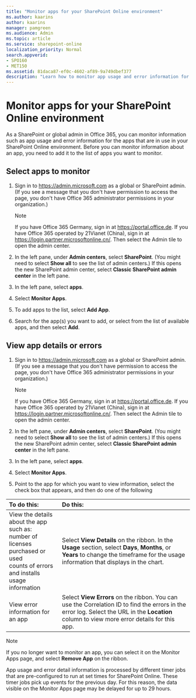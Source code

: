 ```yaml
---
title: "Monitor apps for your SharePoint Online environment"
ms.author: kaarins
author: kaarins
manager: pamgreen
ms.audience: Admin
ms.topic: article
ms.service: sharepoint-online
localization_priority: Normal
search.appverid:
- SPO160
- MET150
ms.assetid: 81daca87-ef0c-4602-af89-9a749dbef377
description: "Learn how to monitor app usage and error information for the apps being used in your SharePoint Online environment."
---
```


# Monitor apps for your SharePoint Online environment

As a SharePoint or global admin in Office 365, you can monitor information such as app usage and error information for the apps that are in use in your SharePoint Online environment. Before you can monitor information about an app, you need to add it to the list of apps you want to monitor.
  
## Select apps to monitor
<a name="__top"> </a>

1. Sign in to https://admin.microsoft.com as a global or SharePoint admin. (If you see a message that you don't have permission to access the page, you don't have Office 365 administrator permissions in your organization.)
    
    > [!NOTE]
    > If you have Office 365 Germany, sign in at https://portal.office.de. If you have Office 365 operated by 21Vianet (China), sign in at https://login.partner.microsoftonline.cn/. Then select the Admin tile to open the admin center.  
    
2. In the left pane, under **Admin centers**, select **SharePoint**. (You might need to select **Show all** to see the list of admin centers.) If this opens the new SharePoint admin center, select **Classic SharePoint admin center** in the left pane.
      
3. In the left pane, select **apps**. 
    
4. Select **Monitor Apps**.
    
5. To add apps to the list, select **Add App**. 
    
6. Search for the app(s) you want to add, or select from the list of available apps, and then select **Add**.
    
## View app details or errors
<a name="__top"> </a>

1. Sign in to https://admin.microsoft.com as a global or SharePoint admin. (If you see a message that you don't have permission to access the page, you don't have Office 365 administrator permissions in your organization.)
    
    > [!NOTE]
    > If you have Office 365 Germany, sign in at https://portal.office.de. If you have Office 365 operated by 21Vianet (China), sign in at https://login.partner.microsoftonline.cn/. Then select the Admin tile to open the admin center.  
    
2. In the left pane, under **Admin centers**, select **SharePoint**. (You might need to select **Show all** to see the list of admin centers.) If this opens the new SharePoint admin center, select **Classic SharePoint admin center** in the left pane.
      
3. In the left pane, select **apps**. 
    
4. Select **Monitor Apps**.
    
5. Point to the app for which you want to view information, select the check box that appears, and then do one of the following
    
|****To do this:****|****Do this:****|
|:-----|:-----|
| View the details about the app such as:  <br/>  number of licenses purchased or used  <br/>  counts of errors and installs  <br/>  usage information  <br/> | Select **View Details** on the ribbon. In the **Usage** section, select **Days**, **Months**, or **Years** to change the timeframe for the usage information that displays in the chart. |
|View error information for an app  <br/> | Select **View Errors** on the ribbon. You can use the Correlation ID to find the errors in the error log. Select the URL in the **Location** column to view more error details for this app. |
   
> [!NOTE]
> If you no longer want to monitor an app, you can select it on the Monitor Apps page, and select **Remove App** on the ribbon. <br>
    
App usage and error detail information is processed by different timer jobs that are pre-configured to run at set times for SharePoint Online. These timer jobs pick up events for the previous day. For this reason, the data visible on the Monitor Apps page may be delayed for up to 29 hours.
    


